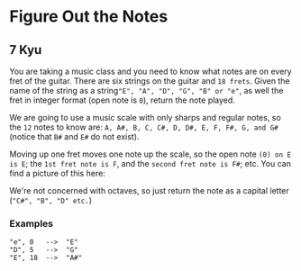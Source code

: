 # Figure Out the Notes
## 7 Kyu

You are taking a music class and you need to know what notes are on every fret of the guitar. There are six strings on the guitar and `18 frets`. Given the name of the string as a string`"E", "A", "D", "G", "B" or "e"`, as well the fret in integer format (open note is `0`), return the note played.

We are going to use a music scale with only sharps and regular notes, so the `12` notes to know are: `A, A#, B, C, C#, D, D#, E, F, F#, G, and G#` (notice that `B#` and `E#` do not exist).

Moving up one fret moves one note up the scale, so the open note `(0) on E is E`; the `1st fret note is F`, and the `second fret note is F#`; etc. You can find a picture of this here:

We're not concerned with octaves, so just return the note as a capital letter (`"C#", "B", "D" etc.`)

### Examples
```
"e", 0   -->  "E"
"D", 5   -->  "G"
"E", 18  -->  "A#"
```
